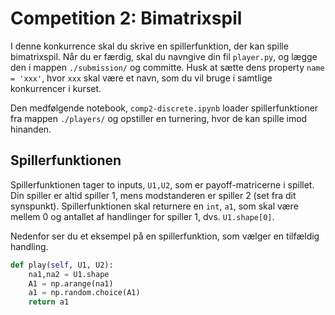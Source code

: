 # Competition 2: Bimatrixspil 

I denne konkurrence skal du skrive en spillerfunktion, der kan spille bimatrixspil. Når du er færdig, skal du navngive din fil `player.py`, og lægge den i mappen `./submission/` og committe. Husk at sætte dens property `name = 'xxx'`, hvor `xxx` skal være et navn, som du vil bruge i samtlige konkurrencer i kurset. 

Den medfølgende notebook, `comp2-discrete.ipynb` loader spillerfunktioner fra mappen `./players/` og opstiller en turnering, hvor de kan spille imod hinanden. 

## Spillerfunktionen

Spillerfunktionen tager to inputs, `U1,U2`, som er payoff-matricerne i spillet. Din spiller er altid spiller 1, mens modstanderen er spiller 2 (set fra dit synspunkt). Spillerfunktionen skal returnere en `int`, `a1`, som skal være mellem 0 og antallet af handlinger for spiller 1, dvs. `U1.shape[0]`. 

 Nedenfor ser du et eksempel på en spillerfunktion, som vælger en tilfældig handling. 

```Python 
def play(self, U1, U2): 
    na1,na2 = U1.shape
    A1 = np.arange(na1)
    a1 = np.random.choice(A1)
    return a1 
```

